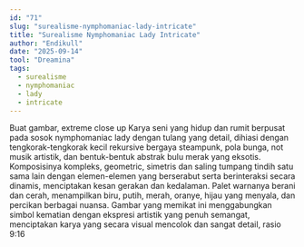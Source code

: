 ```yaml
---
id: "71"
slug: "surealisme-nymphomaniac-lady-intricate"
title: "Surealisme Nymphomaniac Lady Intricate"
author: "Endikull"
date: "2025-09-14"
tool: "Dreamina"
tags:
  - surealisme
  - nymphomaniac
  - lady
  - intricate
---
```


Buat gambar, extreme close up Karya seni yang hidup dan rumit berpusat pada sosok nymphomaniac lady dengan tulang yang detail, dihiasi dengan tengkorak-tengkorak kecil rekursive bergaya steampunk, pola bunga, not musik artistik, dan bentuk-bentuk abstrak bulu merak yang eksotis. Komposisinya kompleks, geometric, simetris dan saling tumpang tindih satu sama lain dengan elemen-elemen yang berserabut serta berinteraksi secara dinamis, menciptakan kesan gerakan dan kedalaman. Palet warnanya berani dan cerah, menampilkan biru, putih, merah, oranye, hijau yang menyala, dan percikan berbagai nuansa. Gambar yang memikat ini menggabungkan simbol kematian dengan ekspresi artistik yang penuh semangat, menciptakan karya yang secara visual mencolok dan sangat detail, rasio 9:16
